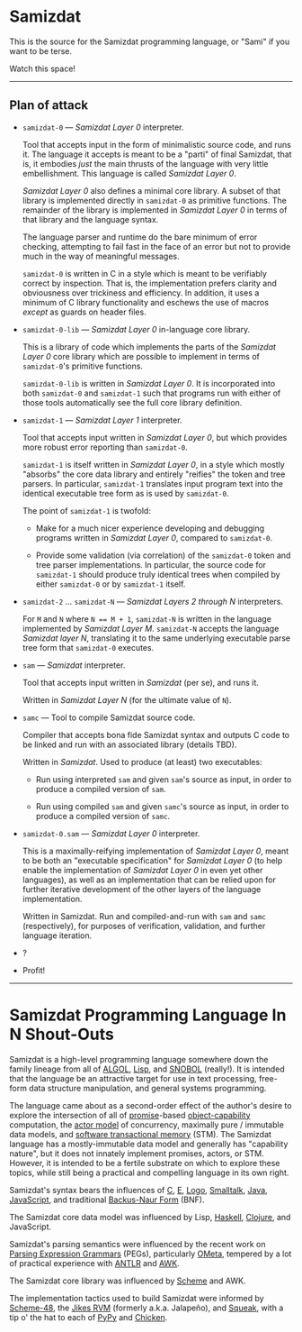 Samizdat
========

This is the source for the Samizdat programming language, or "Sami" if
you want to be terse.

Watch this space!

- - - - -

Plan of attack
--------------

* `samizdat-0` &mdash; *Samizdat Layer 0* interpreter.

  Tool that accepts input in the form of minimalistic source code, and
  runs it. The language it accepts is meant to be a "parti" of final
  Samizdat, that is, it embodies *just* the main thrusts of the
  language with very little embellishment. This language is called
  *Samizdat Layer 0*.

  *Samizdat Layer 0* also defines a minimal core library. A subset
  of that library is implemented directly in `samizdat-0` as
  primitive functions. The remainder of the library is implemented
  in *Samizdat Layer 0* in terms of that library and the language
  syntax.

  The language parser and runtime do the bare minimum of error
  checking, attempting to fail fast in the face of an error but not to
  provide much in the way of meaningful messages.

  `samizdat-0` is written in C in a style which is meant to be
  verifiably correct by inspection. That is, the implementation
  prefers clarity and obviousness over trickiness and efficiency. In
  addition, it uses a minimum of C library functionality and eschews
  the use of macros *except* as guards on header files.

* `samizdat-0-lib` &mdash; *Samizdat Layer 0* in-language core library.

  This is a library of code which implements the parts of the
  *Samizdat Layer 0* core library which are possible to implement
  in terms of `samizdat-0`'s primitive functions.

  `samizdat-0-lib` is written in *Samizdat Layer 0*. It is
  incorporated into both `samizdat-0` and `samizdat-1` such that
  programs run with either of those tools automatically see the
  full core library definition.

* `samizdat-1` &mdash; *Samizdat Layer 1* interpreter.

  Tool that accepts input written in *Samizdat Layer 0*, but
  which provides more robust error reporting than `samizdat-0`.

  `samizdat-1` is itself written in *Samizdat Layer 0*, in a style
  which mostly "absorbs" the core data library and entirely "reifies"
  the token and tree parsers. In particular, `samizdat-1` translates
  input program text into the identical executable tree form as is
  used by `samizdat-0`.

  The point of `samizdat-1` is twofold:

  * Make for a much nicer experience developing and debugging
    programs written in *Samizdat Layer 0*, compared to `samizdat-0`.

  * Provide some validation (via correlation) of the `samizdat-0`
    token and tree parser implementations. In particular, the source
    code for `samizdat-1` should produce truly identical trees
    when compiled by either `samizdat-0` or by `samizdat-1` itself.

* `samizdat-2` &hellip; `samizdat-N` &mdash; *Samizdat Layers 2
  through N* interpreters.

  For `M` and `N` where `N == M + 1`, `samizdat-N` is written in the
  language implemented by *Samizdat Layer M*. `samizdat-N` accepts the
  language *Samizdat layer N*, translating it to the same underlying
  executable parse tree form that `samizdat-0` executes.

* `sam` &mdash; *Samizdat* interpreter.

  Tool that accepts input written in *Samizdat* (per se), and runs
  it.

  Written in *Samizdat Layer N* (for the ultimate value of `N`).

* `samc` &mdash; Tool to compile Samizdat source code.

  Compiler that accepts bona fide Samizdat syntax and outputs C
  code to be linked and run with an associated library (details
  TBD).

  Written in *Samizdat*. Used to produce (at least) two executables:

  * Run using interpreted `sam` and given `sam`'s source as input, in
    order to produce a compiled version of `sam`.

  * Run using compiled `sam` and given `samc`'s source as input, in
    order to produce a compiled version of `samc`.

* `samizdat-0.sam` &mdash; *Samizdat Layer 0* interpreter.

  This is a maximally-reifying implementation of *Samizdat Layer 0*,
  meant to be both an "executable specification" for *Samizdat Layer
  0* (to help enable the implementation of *Samizdat Layer 0* in even
  yet other languages), as well as an implementation that can be
  relied upon for further iterative development of the other layers of
  the language implementation.

  Written in Samizdat. Run and compiled-and-run with `sam` and `samc`
  (respectively), for purposes of verification, validation, and
  further language iteration.

* ?

* Profit!

- - - - -

Samizdat Programming Language In N Shout-Outs
=============================================

Samizdat is a high-level programming language somewhere down the
family lineage from all of
[ALGOL](http://en.wikipedia.org/wiki/ALGOL),
[Lisp](http://en.wikipedia.org/wiki/LISP), and
[SNOBOL](http://en.wikipedia.org/wiki/SNOBOL) (really!). It is
intended that the language be an attractive target for use in
text processing, free-form data structure manipulation, and general
systems programming.

The language came about as a second-order effect of the author's
desire to explore the intersection of all of
[promise](http://en.wikipedia.org/wiki/Promise_%28programming%29)-based
[object-capability](http://en.wikipedia.org/wiki/Object-capability_model)
computation, the
[actor model](http://en.wikipedia.org/wiki/Actor_model) of
concurrency, maximally pure / immutable data models, and
[software transactional
memory](http://en.wikipedia.org/wiki/Software_transactional_memory)
(STM). The Samizdat language has a mostly-immutable data model and
generally has "capability nature", but it does not innately implement
promises, actors, or STM. However, it is intended to be a fertile
substrate on which to explore these topics, while still being a
practical and compelling language in its own right.

Samizdat's syntax bears the influences of
[C](http://en.wikipedia.org/wiki/C_%28programming_language%29),
[E](http://en.wikipedia.org/wiki/E_%28programming_language%29),
[Logo](http://en.wikipedia.org/wiki/Logo_%28programming_language%29),
[Smalltalk](http://en.wikipedia.org/wiki/Smalltalk),
[Java](http://en.wikipedia.org/wiki/Java_%28programming_language%29),
[JavaScript](http://en.wikipedia.org/wiki/JavaScript),
and traditional [Backus-Naur
Form](http://en.wikipedia.org/wiki/Backus%E2%80%93Naur_Form) (BNF).

The Samizdat core data model was influenced by Lisp,
[Haskell](http://en.wikipedia.org/wiki/Haskell_%28programming_language%29),
[Clojure](http://en.wikipedia.org/wiki/Clojure), and JavaScript.

Samizdat's parsing semantics were influenced by the recent work on
[Parsing Expression
Grammars](http://en.wikipedia.org/wiki/Parsing_expression_grammar) (PEGs),
particularly [OMeta](http://tinlizzie.org/ometa/), tempered by a lot
of practical experience with [ANTLR](http://en.wikipedia.org/wiki/ANTLR)
and [AWK](http://en.wikipedia.org/wiki/AWK).

The Samizdat core library was influenced by
[Scheme](http://en.wikipedia.org/wiki/Scheme_%28programming_language%29)
and AWK.

The implementation tactics used to build Samizdat were informed by
[Scheme-48](http://en.wikipedia.org/wiki/Scheme_48),
the [Jikes RVM](http://en.wikipedia.org/wiki/Jikes_RVM)
(formerly a.k.a. Jalape&ntilde;o), and
[Squeak](http://en.wikipedia.org/wiki/Squeak), with a tip o' the
hat to each of [PyPy](http://en.wikipedia.org/wiki/PyPy) and
[Chicken](http://en.wikipedia.org/wiki/Chicken_%28Scheme_implementation%29).
